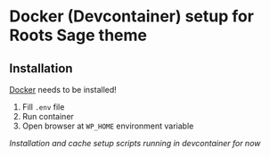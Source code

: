 # Docker (Devcontainer) setup for Roots Sage theme

## Installation

[Docker](https://www.docker.com/) needs to be installed!

1. Fill `.env` file
2. Run container
3. Open browser at `WP_HOME` environment variable

*Installation and cache setup scripts running in devcontainer for now*
